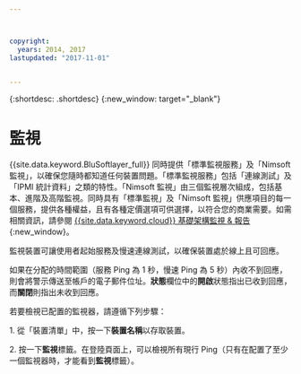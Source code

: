 ```yaml
---



copyright:
  years: 2014, 2017
lastupdated: "2017-11-01"


---
```


{:shortdesc: .shortdesc}
{:new_window: target="_blank"}

# 監視
{{site.data.keyword.BluSoftlayer_full}} 同時提供「標準監視服務」及「Nimsoft 監視」，以確保您隨時都知道任何裝置問題。「標準監視服務」包括「連線測試」及「IPMI 統計資料」之類的特性。「Nimsoft 監視」由三個監視層次組成，包括基本、進階及高階監視。同時具有「標準監視」及「Nimsoft 監視」供應項目的每一個服務，提供各種權益，且有各種定價選項可供選擇，以符合您的商業需要。如需相關資訊，請參閱 [{{site.data.keyword.cloud}} 基礎架構監視 & 報告](https://www.ibm.com/cloud/infrastructure/monitoring){:new_window}。

監視裝置可讓使用者起始服務及慢速連線測試，以確保裝置處於線上且可回應。

如果在分配的時間範圍（服務 Ping 為 1 秒，慢速 Ping 為 5 秒）內收不到回應，則會將警示傳送至帳戶的電子郵件位址。**狀態**欄位中的**開啟**狀態指出已收到回應，而**關閉**則指出未收到回應。 

若要檢視已配置的監視器，請遵循下列步驟：

1\. 從「裝置清單」中，按一下**裝置名稱**以存取裝置。

2\. 按一下**監視**標籤。在登陸頁面上，可以檢視所有現行 Ping（只有在配置了至少一個監視器時，才能看到**監視**標籤）。



